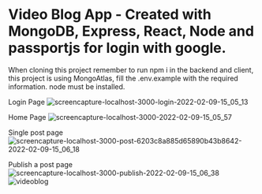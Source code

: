 # Video Blog App - Created with  MongoDB, Express, React, Node and passportjs for login with google.

When cloning this project remember to run npm i in the backend and client, this project is using MongoAtlas, fill the .env.example with the required information.
node must be installed.

Login Page
![screencapture-localhost-3000-login-2022-02-09-15_05_13](https://user-images.githubusercontent.com/71179218/153217356-f7e88fe1-2075-42cc-8612-3fd2b3b8c048.png)

Home Page
![screencapture-localhost-3000-2022-02-09-15_05_57](https://user-images.githubusercontent.com/71179218/153217411-c154f3de-5d9c-4cf6-91f0-ef9264845c85.png)

Single post page
![screencapture-localhost-3000-post-6203c8a885d65890b43b8642-2022-02-09-15_06_18](https://user-images.githubusercontent.com/71179218/153217481-1506f6de-ddcd-4b4d-88d5-d09d1e9e5cb8.png)

Publish a post page
![screencapture-localhost-3000-publish-2022-02-09-15_06_38](https://user-images.githubusercontent.com/71179218/153217533-3289601a-1952-4bf1-8873-0d41d5e33809.png)
![videoblog](https://user-images.githubusercontent.com/71179218/153220358-54f9c6bb-a8a6-4f67-8284-58b605e9fe23.gif)

